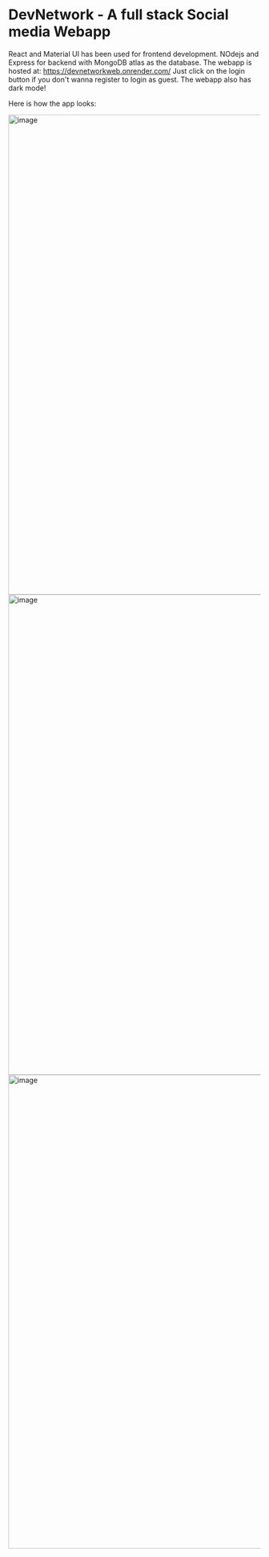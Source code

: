 # DevNetwork - A full stack Social media Webapp

React and Material UI has been used for frontend development. NOdejs and Express for backend with MongoDB atlas as the database.
The webapp is hosted at: https://devnetworkweb.onrender.com/ 
Just click on the login button if you don't wanna register to login as guest. The webapp also has dark mode!


Here is how the app looks:


<img width="959" alt="image" src="https://github.com/Chaitanyarai899/DevNetwork-SecondRelease/assets/95732261/24534cb6-ceb3-4802-bd49-3a2f32bbf9a4">
<img width="960" alt="image" src="https://github.com/Chaitanyarai899/DevNetwork-SecondRelease/assets/95732261/1c8128b9-39ac-4dba-9917-11cf5600cd0a">
<img width="947" alt="image" src="https://github.com/Chaitanyarai899/DevNetwork-SecondRelease/assets/95732261/5bd3c26a-0d67-46c0-bd8e-a26997394a7b">

